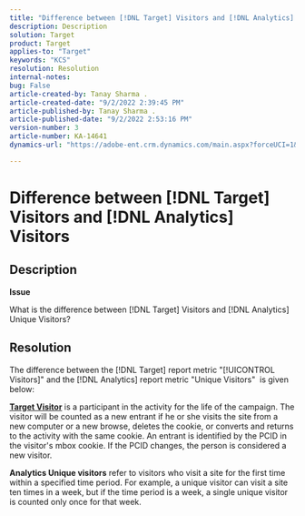```yaml
---
title: "Difference between [!DNL Target] Visitors and [!DNL Analytics] Visitors"
description: Description
solution: Target
product: Target
applies-to: "Target"
keywords: "KCS"
resolution: Resolution
internal-notes: 
bug: False
article-created-by: Tanay Sharma .
article-created-date: "9/2/2022 2:39:45 PM"
article-published-by: Tanay Sharma .
article-published-date: "9/2/2022 2:53:16 PM"
version-number: 3
article-number: KA-14641
dynamics-url: "https://adobe-ent.crm.dynamics.com/main.aspx?forceUCI=1&pagetype=entityrecord&etn=knowledgearticle&id=d7fa2510-cd2a-ed11-9db1-002248086735"

---
```

# Difference between [!DNL Target] Visitors and [!DNL Analytics] Visitors

## Description


<b>Issue</b>

What is the difference between [!DNL Target] Visitors and [!DNL Analytics] Unique Visitors?


## Resolution


The difference between the [!DNL Target] report metric "[!UICONTROL Visitors]" and the [!DNL Analytics] report metric "Unique Visitors"  is given below:

<u><b>Target Visitor</b></u> is a participant in the activity for the life of the campaign. The visitor will be counted as a new entrant if he or she visits the site from a new computer or a new browse, deletes the cookie, or converts and returns to the activity with the same cookie. An entrant is identified by the PCID in the visitor's mbox cookie. If the PCID changes, the person is considered a new visitor.

<b>Analytics Unique visitors</b> refer to visitors who visit a site for the first time within a specified time period. For example, a unique visitor can visit a site ten times in a week, but if the time period is a week, a single unique visitor is counted only once for that week.




